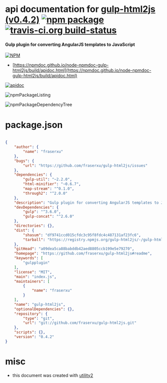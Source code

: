 # api documentation for  [gulp-html2js (v0.4.2)](https://github.com/fraserxu/gulp-html2js#readme)  [![npm package](https://img.shields.io/npm/v/npmdoc-gulp-html2js.svg?style=flat-square)](https://www.npmjs.org/package/npmdoc-gulp-html2js) [![travis-ci.org build-status](https://api.travis-ci.org/npmdoc/node-npmdoc-gulp-html2js.svg)](https://travis-ci.org/npmdoc/node-npmdoc-gulp-html2js)
#### Gulp plugin for converting AngularJS templates to JavaScript

[![NPM](https://nodei.co/npm/gulp-html2js.png?downloads=true&downloadRank=true&stars=true)](https://www.npmjs.com/package/gulp-html2js)

- [https://npmdoc.github.io/node-npmdoc-gulp-html2js/build/apidoc.html](https://npmdoc.github.io/node-npmdoc-gulp-html2js/build/apidoc.html)

[![apidoc](https://npmdoc.github.io/node-npmdoc-gulp-html2js/build/screenCapture.buildCi.browser.%252Ftmp%252Fbuild%252Fapidoc.html.png)](https://npmdoc.github.io/node-npmdoc-gulp-html2js/build/apidoc.html)

![npmPackageListing](https://npmdoc.github.io/node-npmdoc-gulp-html2js/build/screenCapture.npmPackageListing.svg)

![npmPackageDependencyTree](https://npmdoc.github.io/node-npmdoc-gulp-html2js/build/screenCapture.npmPackageDependencyTree.svg)



# package.json

```json

{
    "author": {
        "name": "fraserxu"
    },
    "bugs": {
        "url": "https://github.com/fraserxu/gulp-html2js/issues"
    },
    "dependencies": {
        "gulp-util": "~2.2.0",
        "html-minifier": "~0.6.7",
        "map-stream": "^0.1.0",
        "through2": "^2.0.0"
    },
    "description": "Gulp plugin for converting AngularJS templates to JavaScript",
    "devDependencies": {
        "gulp": "^3.6.0",
        "gulp-concat": "^2.6.0"
    },
    "directories": {},
    "dist": {
        "shasum": "df9741ccd015cfdc3c95f8fdc4c487131af23fc6",
        "tarball": "https://registry.npmjs.org/gulp-html2js/-/gulp-html2js-0.4.2.tgz"
    },
    "gitHead": "a09dea5ca88babddb42aed8805ccb199e5e79270",
    "homepage": "https://github.com/fraserxu/gulp-html2js#readme",
    "keywords": [
        "gulpplugin"
    ],
    "license": "MIT",
    "main": "index.js",
    "maintainers": [
        {
            "name": "fraserxu"
        }
    ],
    "name": "gulp-html2js",
    "optionalDependencies": {},
    "repository": {
        "type": "git",
        "url": "git://github.com/fraserxu/gulp-html2js.git"
    },
    "scripts": {},
    "version": "0.4.2"
}
```



# misc
- this document was created with [utility2](https://github.com/kaizhu256/node-utility2)
